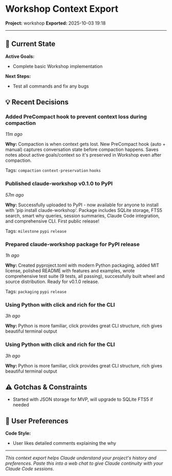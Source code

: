 # Workshop Context Export

**Project:** workshop
**Exported:** 2025-10-03 19:18

---

## 🎯 Current State

**Active Goals:**
- Complete basic Workshop implementation

**Next Steps:**
- Test all commands and fix any bugs

## 💡 Recent Decisions

### Added PreCompact hook to prevent context loss during compaction
*11m ago*

**Why:** Compaction is when context gets lost. New PreCompact hook (auto + manual) captures conversation state before compaction happens. Saves notes about active goals/context so it's preserved in Workshop even after compaction.

Tags: `compaction` `context-preservation` `hooks`

### Published claude-workshop v0.1.0 to PyPI
*57m ago*

**Why:** Successfully uploaded to PyPI - now available for anyone to install with 'pip install claude-workshop'. Package includes SQLite storage, FTS5 search, smart why queries, session summaries, Claude Code integration, and comprehensive CLI. First public release\!

Tags: `milestone` `pypi` `release`

### Prepared claude-workshop package for PyPI release
*1h ago*

**Why:** Created pyproject.toml with modern Python packaging, added MIT license, polished README with features and examples, wrote comprehensive test suite (9 tests, all passing), successfully built wheel and source distribution. Ready for v0.1.0 release.

Tags: `packaging` `pypi` `release`

### Using Python with click and rich for the CLI
*3h ago*

**Why:** Python is more familiar, click provides great CLI structure, rich gives beautiful terminal output

### Using Python with click and rich for the CLI
*3h ago*

**Why:** Python is more familiar, click provides great CLI structure, rich gives beautiful terminal output

## ⚠️ Gotchas & Constraints

- Started with JSON storage for MVP, will upgrade to SQLite FTS5 if needed

## 👤 User Preferences

**Code Style:**
- User likes detailed comments explaining the why

---

*This context export helps Claude understand your project's history and preferences.*
*Paste this into a web chat to give Claude continuity with your Claude Code sessions.*
